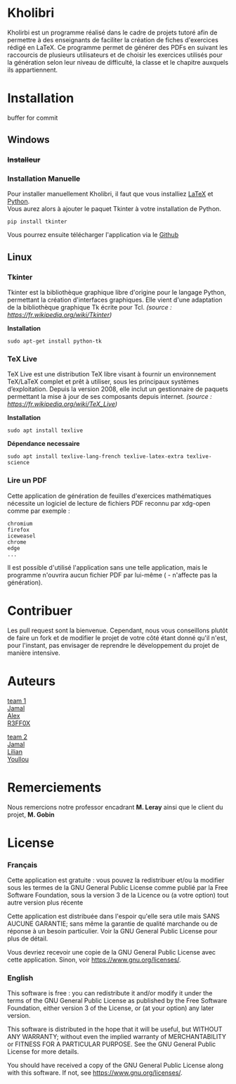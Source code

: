 # **Kholibri**

Kholirbi est un programme réalisé dans le cadre de projets tutoré afin de permettre à des enseignants de faciliter la création de fiches d'exercices rédigé en LaTeX. Ce programme permet de générer des PDFs en suivant les raccourcis de plusieurs utilisateurs et de choisir les exercices utilisés pour la génération selon leur niveau de difficulté, la classe et le chapitre auxquels ils appartiennent.

# **Installation**
buffer for commit
## Windows

### ~~Installeur~~
### Installation Manuelle
Pour installer manuellement Kholibri, il faut que vous installiez [LaTeX](https://www.latex-project.org/) et [Python](https://www.python.org/downloads/).
<br>
Vous aurez alors à ajouter le paquet Tkinter à votre installation de Python.

    pip install tkinter
Vous pourrez ensuite télécharger l'application via le [Github](https://github.com/Jamal7944/Kholibri)

## Linux

### **Tkinter**

Tkinter est la bibliothèque graphique libre d'origine pour le langage Python, permettant la création d'interfaces graphiques. Elle vient d'une adaptation de la bibliothèque graphique Tk écrite pour Tcl. *(source : https://fr.wikipedia.org/wiki/Tkinter)*

**Installation**

    sudo apt-get install python-tk

### **TeX Live**

TeX Live est une distribution TeX libre visant à fournir un environnement TeX/LaTeX complet et prêt à utiliser, sous les principaux systèmes d’exploitation. Depuis la version 2008, elle inclut un gestionnaire de paquets permettant la mise à jour de ses composants depuis internet. *(source : https://fr.wikipedia.org/wiki/TeX_Live)*

**Installation**

    sudo apt install texlive

**Dépendance necessaire**

    sudo apt install texlive-lang-french texlive-latex-extra texlive-science

### **Lire un PDF**

Cette application de génération de feuilles d'exercices mathématiques nécessite un logiciel de lecture de fichiers PDF reconnu par xdg-open comme par exemple :

    chromium
    firefox
    iceweasel
    chrome
    edge
    ...

Il est possible d'utilisé l'application sans une telle application, mais le programme n'ouvrira aucun fichier PDF par lui-même ( - n'affecte pas la génération).


# Contribuer

Les pull request sont la bienvenue.
Cependant, nous vous conseillons plutôt de faire un fork et de modifier le projet de votre côté étant donné qu'il n'est, pour l'instant, pas envisager de reprendre le développement du projet de manière intensive.


# **Auteurs**
<u>team 1</u>
<br>
[Jamal](https://github.com/Jamal7944)
<br>
[Alex](https://github.com/alexdgz)
<br>
[R3FF0X](https://github.com/R3FF0X)

<u>team 2</u>
<br>
[Jamal](https://github.com/Jamal7944)
<br>
[Lilian](https://github.com/Nexokk)
<br>
[Youllou](https://github.com/Youllou)

# **Remerciements**

Nous remercions notre professor encadrant **M. Leray** ainsi que le client du projet, **M. Gobin**

# **License**

### Français

Cette application est gratuite : vous pouvez la redistribuer et/ou la modifier sous les termes de la GNU General Public License comme publié par la Free Software Foundation, sous la version 3 de la Licence ou (a votre option) tout autre version plus récente

Cette application est distribuée dans l'espoir qu'elle sera utile mais SANS AUCUNE GARANTIE; sans même la garantie de qualité marchande ou de réponse à un besoin particulier. Voir la GNU General Public License pour plus de détail.

Vous devriez recevoir une copie de la GNU General Public License avec cette application. Sinon, voir <https://www.gnu.org/licenses/>.


### English

This software is free : you can redistribute it and/or modify it under the terms of the GNU General Public License as published by the Free Software Foundation, either version 3 of the License, or (at your option) any later version.

This software is distributed in the hope that it will be useful, but WITHOUT ANY WARRANTY; without even the implied warranty of MERCHANTABILITY or FITNESS FOR A PARTICULAR PURPOSE.  See the GNU General Public License for more details.

You should have received a copy of the GNU General Public License along with this software.  If not, see <https://www.gnu.org/licenses/>.
